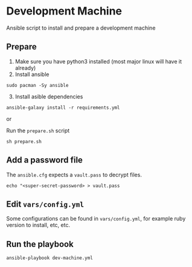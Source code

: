 # Development Machine

Ansible script to install and prepare a development machine

## Prepare

1. Make sure you have python3 installed (most major linux will have it already)
2. Install ansible
```
sudo pacman -Sy ansible
```
3. Install asible dependencies
```
ansible-galaxy install -r requirements.yml
```

or

Run the `prepare.sh` script

```
sh prepare.sh
```
## Add a password file

The `ansible.cfg` expects a `vault.pass` to decrypt files.

```
echo "<super-secret-password> > vault.pass

```

## Edit `vars/config.yml`

Some configurations can be found in `vars/config.yml`, for example ruby version to install, etc, etc.

## Run the playbook

```
ansible-playbook dev-machine.yml
```